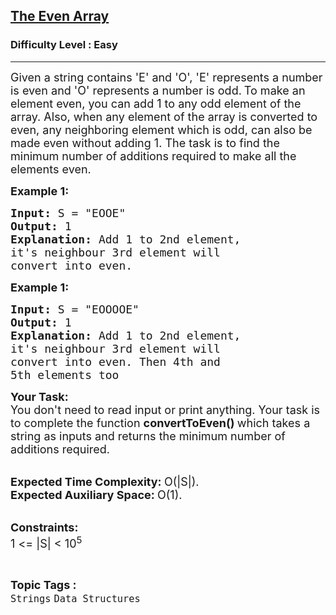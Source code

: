 <h2><a href="https://www.geeksforgeeks.org/problems/the-even-array3825/1?page=7&category=Arrays,Strings&difficulty=Easy&sortBy=accuracy">The Even Array</a></h2><h3>Difficulty Level : Easy</h3><hr><div class="problems_problem_content__Xm_eO"><p><span style="font-size:18px">Given a string contains 'E' and 'O', 'E' represents a number is even and 'O' represents a number is odd.</span> <span style="font-size:18px">To make an element even, you can add 1 to any odd element of the array. Also, when any element of the array is converted to even, any neighboring element which is odd, can also be made even without adding 1. The task is to find the minimum number of additions required to make all the elements even. </span></p>

<p><span style="font-size:18px"><strong>Example 1:</strong></span></p>

<pre><span style="font-size:18px"><strong>Input:</strong> S = "EOOE"
<strong>Output:</strong> 1
<strong>Explanation:</strong> Add 1 to 2nd element, 
it's neighbour 3rd element will 
convert into even. </span></pre>

<p><span style="font-size:18px"><strong>Example 1:</strong></span></p>

<pre><span style="font-size:18px"><strong>Input:</strong> S = "EOOOOE"
<strong>Output:</strong> 1
<strong>Explanation:</strong> Add 1 to 2nd element, 
it's neighbour 3rd element will 
convert into even. Then 4th and 
5th elements too</span></pre>

<p><span style="font-size:18px"><strong>Your Task:</strong><br>
You don't need to read input or print anything. Your task is to complete the function <strong>convertToEven()&nbsp;</strong>which takes a string as inputs and returns the minimum number of additions required. </span></p>

<p><br>
<span style="font-size:18px"><strong>Expected Time Complexity:&nbsp;</strong>O(|S|).<br>
<strong>Expected Auxiliary Space:&nbsp;</strong>O(1).</span></p>

<p><br>
<span style="font-size:18px"><strong>Constraints:</strong><br>
1 &lt;= |S| &lt; 10<sup>5</sup> </span></p>
</div><br><p><span style=font-size:18px><strong>Topic Tags : </strong><br><code>Strings</code>&nbsp;<code>Data Structures</code>&nbsp;